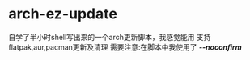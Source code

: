 # arch-ez-update
自学了半小时shell写出来的一个arch更新脚本，我感觉能用
支持flatpak,aur,pacman更新及清理
需要注意:在脚本中我使用了 ***--noconfirm***
